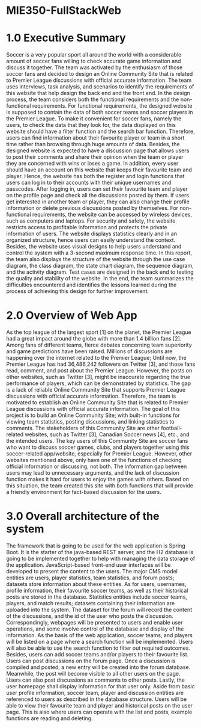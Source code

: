 # MIE350-FullStackWeb
# 1.0 Executive Summary
Soccer is a very popular sport all around the world with a considerable amount of soccer fans willing to check accurate game information and discuss it together. The team was activated by the enthusiasm of those soccer fans and decided to design an Online Community Site that is related to Premier League discussions with official accurate information.
The team uses interviews, task analysis, and scenarios to identify the requirements of this website that help design the back end and the front end. In the design process, the team considers both the functional requirements and the non-functional requirements.
For functional requirements, the designed website is supposed to contain the data of both soccer teams and soccer players in the Premier League. To make it convenient for soccer fans, namely the users, to check the data that they look for, the data displayed on this website should have a filter function and the search bar function. Therefore, users can find information about their favourite player or team in a short time rather than browsing through huge amounts of data. Besides, the designed website is expected to have a discussion page that allows users to post their comments and share their opinion when the team or player they are concerned with wins or loses a game. In addition, every user should have an account on this website that keeps their favourite team and player. Hence, the website has both the register and login functions that users can log in to their accounts with their unique usernames and passcodes. After logging in, users can set their favourite team and player on the profile page and check all the discussions posted by them. If users get interested in another team or player, they can also change their profile information or delete previous discussions posted by themselves.
For non-functional requirements,  the website can be accessed by wireless devices, such as computers and laptops. For security and safety, the website restricts access to profitable information and protects the private information of users. The website displays statistics clearly and in an organized structure, hence users can easily understand the context. Besides, the website uses visual designs to help users understand and control the system with a 3-second maximum response time. 
In this report, the team also displays the structure of the website through the use case diagram, the class diagram, the state chart diagram, the sequence diagram, and the activity diagram. Test cases are designed in the back end to testing the quality and stability of the website. In the end, the team summarizes the difficulties encountered and identifies the lessons learned during the process of achieving this design for further improvement.

# 2.0 Overview of Web App
As the top league of the largest sport [1] on the planet, the Premier League had a great impact around the globe with more than 1.4 billion fans [2]. Among fans of different teams, fierce debates concerning team superiority and game predictions have been raised. Millions of discussions are happening over the internet related to the Premier League; Until now, the Premier League has had 36,486,242 followers on Twitter [3], and those fans read, comment, and post about the Premier League. However, the posts on other websites, such as Twitter [3], might be inaccurate regarding the true performance of players, which can be demonstrated by statistics. The gap is a lack of reliable Online Community Site that supports Premier League discussions with official accurate information. 
Therefore, the team is motivated to establish an Online Community Site that is related to Premier League discussions with official accurate information. The goal of this project is to build an Online Community Site; with built-in functions for viewing team statistics, posting discussions, and linking statistics to comments. 
The stakeholders of this Community Site are other football-related websites, such as Twitter [3], Canadian Soccer news [4], etc., and the intended users. The key users of this Community Site are soccer fans who want to discuss soccer games, clubs, and players together using this soccer-related app/website, especially for Premier League. However, other websites mentioned above, only have one of the functions of checking official information or discussing, not both. The information gap between users may lead to unnecessary arguments, and the lack of discussion function makes it hard for users to enjoy the games with others. Based on this situation, the team created this site with both functions that will provide a friendly environment for fact-based discussion for the users. 


# 3.0 Overall architecture of the system 
The framework that is going to be used for the web application is Spring Boot. It is the starter of the java-based REST server, and the H2 database is going to be implemented together to help with managing the data storage of the application. JavaScript-based front-end user interfaces will be developed to present the content to the users. 
 The major CMS model entities are users, player statistics, team statistics, and forum posts; datasets store information about these entities. As for users, usernames, profile information, their favourite soccer teams, as well as their historical posts are stored in the database. Statistics entities include soccer teams, players, and match results; datasets containing their information are uploaded into the system. The dataset for the forum will record the content of the discussions, and the id of the user who posts the discussion. 
Correspondingly, webpages will be presented to users and enable user operations, and some involve control of the database and display of the information. As the basis of the web application, soccer teams, and players will be listed on a page where a search function will be implemented. Users will also be able to use the search function to filter out required outcomes. Besides, users can add soccer teams and/or players to their favourite list. 
 Users can post discussions on the forum page. Once a discussion is compiled and posted, a new entry will be created into the forum database. Meanwhile, the post will become visible to all other users on the page. Users can also post discussions as comments to other posts. 
Lastly, the user homepage shall display information for that user only. Aside from basic user profile information, soccer team, player and discussion entities are referenced to users as described in the database structure. Users will be able to view their favourite team and player and historical posts on the user page. This is also where users can operate with the list and posts, example functions are reading and deleting.
